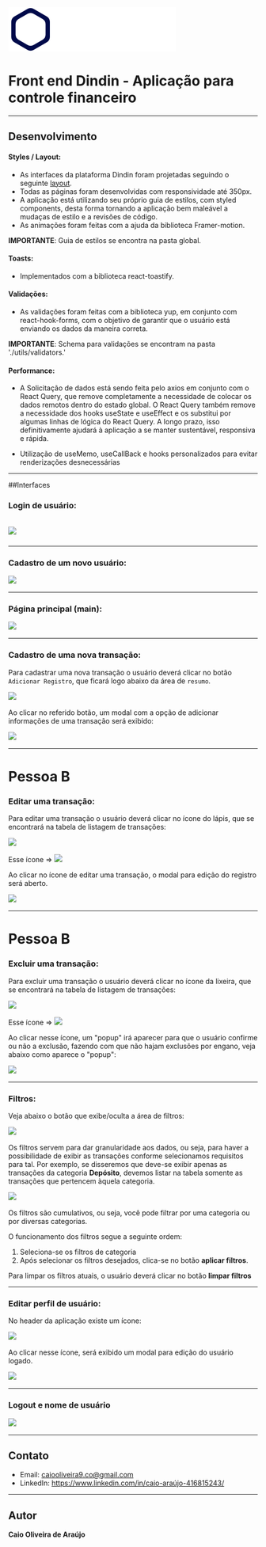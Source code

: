 ![Logo do projeto](https://github.com/CaioDev19/DinDin/blob/main/client/src/assets/images/logo.svg)

# Front end Dindin - Aplicação para controle financeiro

---

## Desenvolvimento

#### Styles / Layout:

- As interfaces da plataforma Dindin foram projetadas seguindo o seguinte [layout](https://www.figma.com/file/BwOAJkF8OeMON36TyFdhkj/DinDin-2.0?node-id=0%3A1).
- Todas as páginas foram desenvolvidas com responsividade até 350px.
- A aplicação está utilizando seu próprio guia de estilos, com styled components, desta forma tornando a aplicação bem maleável a mudaças de estilo e a revisões de código.
- As animações foram feitas com a ajuda da biblioteca Framer-motion.

**IMPORTANTE**: Guia de estilos se encontra na pasta global.

#### Toasts:

- Implementados com a biblioteca react-toastify.

#### Validações:

- As validações foram feitas com a biblioteca yup, em conjunto com react-hook-forms, com o objetivo de garantir que o usuário está enviando os dados da maneira correta.

**IMPORTANTE**: Schema para validações se encontram na pasta './utils/validators.'

#### Performance:

- A Solicitação de dados está sendo feita pelo axios em conjunto com o React Query, que remove completamente a necessidade de colocar os dados remotos dentro do estado global. O React Query também remove a necessidade dos hooks useState e useEffect e os substitui por algumas linhas de lógica do React Query. A longo prazo, isso definitivamente ajudará à aplicação a se manter sustentável, responsiva e rápida.

- Utilização de useMemo, useCallBack e hooks personalizados para evitar renderizações desnecessárias

---

##Interfaces

### Login de usuário:

## ![](https://i.imgur.com/vvnluj6.png)

---

### Cadastro de um novo usuário:

![](https://i.imgur.com/BZNNvti.png)

---

### Página principal (main):

![](https://i.imgur.com/SYm8uuY.png)

---

### Cadastro de uma nova transação:

Para cadastrar uma nova transação o usuário deverá clicar no botão `Adicionar Registro`, que ficará logo abaixo da área de `resumo`.

![](https://i.imgur.com/10q85lh.png)

Ao clicar no referido botão, um modal com a opção de adicionar informações de uma transação será exibido:

![](https://i.imgur.com/qMegn2n.png)

---

# Pessoa B

### Editar uma transação:

Para editar uma transação o usuário deverá clicar no ícone do lápis, que se encontrará na tabela de listagem de transações:

![](https://i.imgur.com/crhos7x.png)

Esse ícone => ![](https://i.imgur.com/iFD6G3k.png)

Ao clicar no ícone de editar uma transação, o modal para edição do registro será aberto.

![](https://i.imgur.com/UGQ9uda.png)

---

# Pessoa B

### Excluir uma transação:

Para excluir uma transação o usuário deverá clicar no ícone da lixeira, que se encontrará na tabela de listagem de transações:

![](https://i.imgur.com/crhos7x.png)

Esse ícone => ![](https://i.imgur.com/X6GB3kh.png)

Ao clicar nesse ícone, um "popup" irá aparecer para que o usuário confirme ou não a exclusão, fazendo com que não hajam exclusões por engano, veja abaixo como aparece o "popup":

![](https://i.imgur.com/Ohhk1lhm.png)

---

### Filtros:

Veja abaixo o botão que exibe/oculta a área de filtros:

![](https://i.imgur.com/GCsalqk.png)

Os filtros servem para dar granularidade aos dados, ou seja, para haver a possibilidade de exibir as transações conforme selecionamos requisitos para tal. Por exemplo, se disseremos que deve-se exibir apenas as transações da categoria **Depósito**, devemos listar na tabela somente as transações que pertencem àquela categoria.

![](https://i.imgur.com/YzXbttF.png)

Os filtros são cumulativos, ou seja, você pode filtrar por uma categoria ou por diversas categorias.

O funcionamento dos filtros segue a seguinte ordem:

1. Seleciona-se os filtros de categoria
2. Após selecionar os filtros desejados, clica-se no botão **aplicar filtros**.

Para limpar os filtros atuais, o usuário deverá clicar no botão **limpar filtros**

---

### Editar perfil de usuário:

No header da aplicação existe um ícone:

![](https://i.imgur.com/q6MS5wi.png)

Ao clicar nesse ícone, será exibido um modal para edição do usuário logado.

![](https://i.imgur.com/aWx7T9C.png)

---

### Logout e nome de usuário

![](https://i.imgur.com/Njzp33e.png)

---

## Contato

- Email: caiooliveira9.co@gmail.com
- LinkedIn: https://www.linkedin.com/in/caio-araújo-416815243/

---

## Autor

**Caio Oliveira de Araújo**

##
